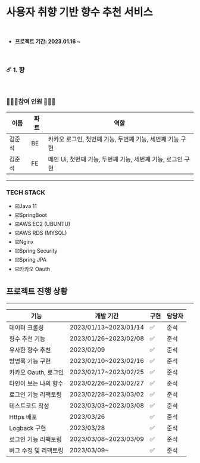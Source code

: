 # 사용자 취향 기반 향수 추천 서비스


<br />

* <b> 프로젝트 기간: 2023.01.16 ~  </b>

<br />

### ☄️ 1. 향

<br />

### 🧑🏻‍💻참여 인원 👩🏻‍💻
| 이름  | 파트  | 역할                                    |
|-----|-----|---------------------------------------|
| 김준석 | BE  | 카카오 로그인, 첫번째 기능, 두번째 기능, 세번째 기능 구현    |
| 김준석 | FE  | 메인 Ui, 첫번째 기능, 두번째 기능, 세번째 기능, 로그인 구현 |
 ---




### TECH STACK

- ☑️Java 11
- ☑️SpringBoot
- ☑️AWS EC2 (UBUNTU)
- ☑️AWS RDS (MYSQL)
- ☑️Nginx
- ☑️Spring Security
- ☑️Spring JPA
- ☑️카카오 Oauth

## 프로젝트 진행 상황 

-------------------
| 기능             | 개발 기간                 |   구현     | 담당자
|----------------|-----------------------| ---- | ---- | 
| 데이터 크롤링        | 2023/01/13~2023/01/14 |  ✅ | 준석
| 향수 추천 기능       | 2023/01/26~2023/02/08 |  ✅ | 준석
| 유사한 향수 추천      | 2023/02/09            |  ✅ | 준석
| 방명록 기능 구현      | 2023/02/10~2023/02/16 |  ✅ | 준석
| 카카오 Oauth, 로그인 | 2023/02/17~2023/02/25 |  ✅ | 준석
| 타인이 보는 나의 향수   | 2023/02/26~2023/02/27 |  ✅ | 준석
| 로그인 기능 리팩토링    | 2023/02/28~2023/03/02 |  ✅ | 준석
| 테스트코드 작성       | 2023/03/03~2023/03/08 |  ✅ | 준석
| Https 배포       | 2023/03/26            |  ✅ | 준석
| Logback 구현     | 2023/03/28            |  ✅ | 준석
| 로그인 기능 리팩토링    | 2023/03/08~2023/03/09 |  ✅ | 준석
| 버그 수정 및 리팩토링   | 2023/03/09~ |  ✅ | 준석

